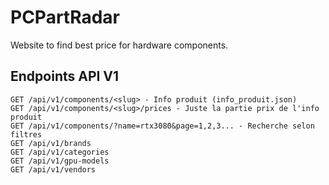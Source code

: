 # PCPartRadar

Website to find best price for hardware components.

## Endpoints API V1

```
GET /api/v1/components/<slug> - Info produit (info_produit.json)
GET /api/v1/components/<slug>/prices - Juste la partie prix de l'info produit
GET /api/v1/components/?name=rtx3080&page=1,2,3... - Recherche selon filtres
GET /api/v1/brands
GET /api/v1/categories
GET /api/v1/gpu-models
GET /api/v1/vendors
```